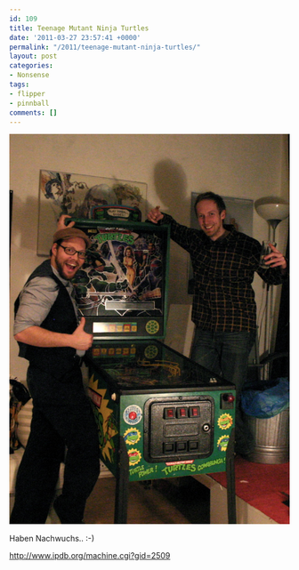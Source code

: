 ```yaml
---
id: 109
title: Teenage Mutant Ninja Turtles
date: '2011-03-27 23:57:41 +0000'
permalink: "/2011/teenage-mutant-ninja-turtles/"
layout: post
categories:
- Nonsense
tags:
- flipper
- pinnball
comments: []
---
```

[![](/files/2011/03/IMG_9876.jpg "IMG_9876")](/files/2011/03/IMG_9876.jpg)

Haben Nachwuchs.. :-)

<http://www.ipdb.org/machine.cgi?gid=2509>